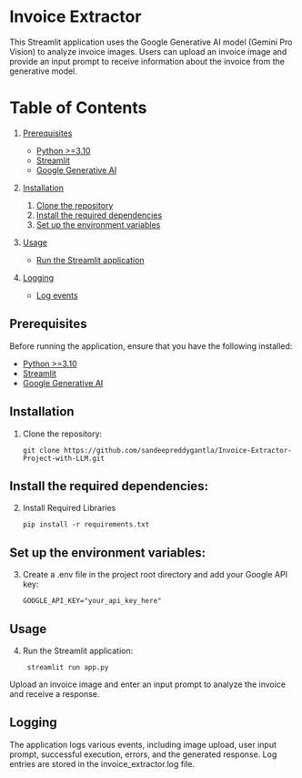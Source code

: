 # Invoice Extractor

This Streamlit application uses the Google Generative AI model (Gemini Pro Vision) to analyze invoice images. Users can upload an invoice image and provide an input prompt to receive information about the invoice from the generative model.

# Table of Contents

1. [Prerequisites](#prerequisites)
    - [Python >=3.10](https://www.python.org/)
    - [Streamlit](https://streamlit.io/)
    - [Google Generative AI](https://makersuite.google.com/app/apikey)

2. [Installation](#installation)
    1. [Clone the repository](#clone-the-repository)
    2. [Install the required dependencies](#install-the-required-dependencies)
    3. [Set up the environment variables](#set-up-the-environment-variables)

3. [Usage](#usage)
    - [Run the Streamlit application](#run-the-streamlit-application)

4. [Logging](#logging)
    - [Log events](#log-events)


## Prerequisites

Before running the application, ensure that you have the following installed:

- [Python >=3.10](https://www.python.org/)
- [Streamlit](https://streamlit.io/)
- [Google Generative AI](https://makersuite.google.com/app/apikey)

## Installation

1. Clone the repository:

   ```
   git clone https://github.com/sandeepreddygantla/Invoice-Extractor-Project-with-LLM.git
   ```
## Install the required dependencies:
2. Install Required Libraries 
   ```
   pip install -r requirements.txt
   ```

## Set up the environment variables:
3. Create a .env file in the project root directory and add your Google API key:
   
   ```
   GOOGLE_API_KEY="your_api_key_here"
   ```
## Usage
4. Run the Streamlit application:

   ```
    streamlit run app.py
   ```
   
Upload an invoice image and enter an input prompt to analyze the invoice and receive a response.

## Logging
The application logs various events, including image upload, user input prompt, successful execution, errors, and the generated response. Log entries are stored in the invoice_extractor.log file.
